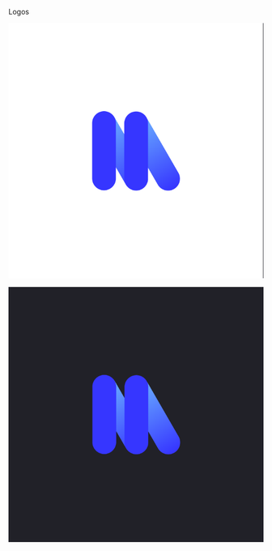 Logos

<p align="center">
    <img
      src="/design/logo/Logo-White.png"
      width="600px;">
</p>

<p align="center">
    <img
      src="/design/logo/Logo-Black.png"
      width="600px;">
</p>
